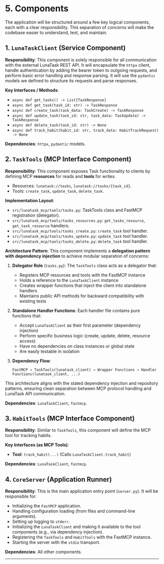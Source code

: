 # 5. Components

The application will be structured around a few key logical components, each with a clear responsibility. This separation of concerns will make the codebase easier to understand, test, and maintain.

## 1. `LunaTaskClient` (Service Component)

**Responsibility**: This component is solely responsible for all communication with the external LunaTask REST API. It will encapsulate the `httpx` client, handle authentication by adding the bearer token to outgoing requests, and perform basic error handling and response parsing. It will use the `pydantic` models we defined to structure its requests and parse responses.

**Key Interfaces / Methods**:

*   `async def get_tasks() -> List[TaskResponse]`
*   `async def get_task(task_id: str) -> TaskResponse`
*   `async def create_task(task_data: TaskCreate) -> TaskResponse`
*   `async def update_task(task_id: str, task_data: TaskUpdate) -> TaskResponse`
*   `async def delete_task(task_id: str) -> None`
*   `async def track_habit(habit_id: str, track_data: HabitTrackRequest) -> None`

**Dependencies**: `httpx`, `pydantic` models.

## 2. `TaskTools` (MCP Interface Component)

**Responsibility**: This component exposes Task functionality to clients by defining MCP **resources** for reads and **tools** for writes.
- Resources: `lunatask://tasks`, `lunatask://tasks/{task_id}`.
- Tools: `create_task`, `update_task`, `delete_task`.

**Implementation Layout**:
- `src/lunatask_mcp/tools/tasks.py`: TaskTools class and FastMCP registration (delegator).
- `src/lunatask_mcp/tools/tasks_resources.py`: `get_tasks_resource`, `get_task_resource` handlers.
- `src/lunatask_mcp/tools/tasks_create.py`: `create_task` tool handler.
- `src/lunatask_mcp/tools/tasks_update.py`: `update_task` tool handler.
- `src/lunatask_mcp/tools/tasks_delete.py`: `delete_task` tool handler.

**Architecture Pattern**: This component implements a **delegation pattern with dependency injection** to achieve modular separation of concerns:

1. **Delegator Role** (`tasks.py`): The `TaskTools` class acts as a delegator that:
   - Registers MCP resources and tools with the FastMCP instance
   - Holds a reference to the `LunaTaskClient` instance
   - Creates wrapper functions that inject the client into standalone handlers
   - Maintains public API methods for backward compatibility with existing tests

2. **Standalone Handler Functions**: Each handler file contains pure functions that:
   - Accept `LunaTaskClient` as their first parameter (dependency injection)
   - Perform specific business logic (create, update, delete, resource access)
   - Have no dependencies on class instances or global state
   - Are easily testable in isolation

3. **Dependency Flow**: 
   ```
   FastMCP → TaskTools(lunatask_client) → Wrapper Functions → Handler Functions(lunatask_client, ...)
   ```

This architecture aligns with the stated dependency injection and repository patterns, ensuring clean separation between MCP protocol handling and LunaTask API communication.

**Dependencies**: `LunaTaskClient`, `fastmcp`.

## 3. `HabitTools` (MCP Interface Component)

**Responsibility**: Similar to `TaskTools`, this component will define the MCP tool for tracking habits.

**Key Interfaces (as MCP Tools)**:

*   **Tool**: `track_habit(...)` (Calls `LunaTaskClient.track_habit`)

**Dependencies**: `LunaTaskClient`, `fastmcp`.

## 4. `CoreServer` (Application Runner)

**Responsibility**: This is the main application entry point (`server.py`). It will be responsible for:
*   Initializing the `FastMCP` application.
*   Handling configuration loading (from files and command-line arguments).
*   Setting up logging to `stderr`.
*   Initializing the `LunaTaskClient` and making it available to the tool components (e.g., via dependency injection).
*   Registering the `TaskTools` and `HabitTools` with the FastMCP instance.
*   Starting the server with the `stdio` transport.

**Dependencies**: All other components.

---
